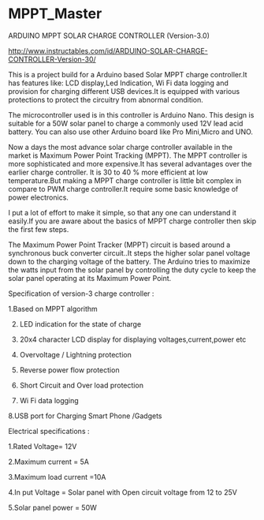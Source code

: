 # MPPT_Master
ARDUINO MPPT SOLAR CHARGE CONTROLLER (Version-3.0)

http://www.instructables.com/id/ARDUINO-SOLAR-CHARGE-CONTROLLER-Version-30/


This is a project build for a Arduino based Solar MPPT charge controller.It has features like: LCD display,Led Indication,
Wi Fi data logging and provision for charging different USB devices.It is equipped with various protections to protect the 
circuitry from abnormal condition.

The microcontroller used is in this controller is Arduino Nano. This design is suitable for a 50W solar panel to charge 
a commonly used 12V lead acid battery. You can also use other Arduino board like Pro Mini,Micro and UNO.

Now a days the most advance solar charge controller available in the market is Maximum Power Point Tracking (MPPT).
The MPPT controller is more sophisticated and more expensive.It has several advantages over the earlier charge controller.
It is 30 to 40 % more efficient at low temperature.But making a MPPT charge controller is little bit complex in compare to 
PWM charge controller.It require some basic knowledge of power electronics.

I put a lot of effort to make it simple, so that any one can understand it easily.If you are aware about the basics of MPPT 
charge controller then skip the first few steps.

The Maximum Power Point Tracker (MPPT) circuit is based around a synchronous buck converter circuit..It steps the higher solar
panel voltage down to the charging voltage of the battery. The Arduino tries to maximize the watts input from the solar panel 
by controlling the duty cycle to keep the solar panel operating at its Maximum Power Point.


Specification of version-3 charge controller :

1.Based on MPPT algorithm

2. LED indication for the state of charge

3. 20x4 character LCD display for displaying voltages,current,power etc

4. Overvoltage / Lightning protection

5. Reverse power flow protection

6. Short Circuit and Over load protection

7. Wi Fi data logging

8.USB port for Charging Smart Phone /Gadgets

Electrical specifications :

1.Rated Voltage= 12V

2.Maximum current = 5A

3.Maximum load current =10A

4.In put Voltage = Solar panel with Open circuit voltage from 12 to 25V

5.Solar panel power = 50W

